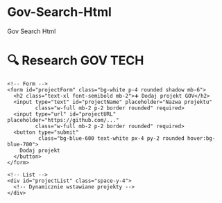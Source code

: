 # Gov-Search-Html
Gov Search Html 

<!DOCTYPE html>
<html lang="pl">
<head>
  <meta charset="UTF-8" />
  <meta name="viewport" content="width=device-width, initial-scale=1.0">
  <title>Research GOV TECH</title>
  <script src="https://cdn.tailwindcss.com"></script>
</head>
<body class="bg-gray-100 text-gray-900 font-sans min-h-screen p-6">

  <div class="max-w-3xl mx-auto">
    <h1 class="text-3xl font-bold mb-6">🔍 Research GOV TECH</h1>

    <!-- Form -->
    <form id="projectForm" class="bg-white p-4 rounded shadow mb-6">
      <h2 class="text-xl font-semibold mb-2">➕ Dodaj projekt GOV</h2>
      <input type="text" id="projectName" placeholder="Nazwa projektu"
             class="w-full mb-2 p-2 border rounded" required>
      <input type="url" id="projectURL" placeholder="https://github.com/..."
             class="w-full mb-2 p-2 border rounded" required>
      <button type="submit"
              class="bg-blue-600 text-white px-4 py-2 rounded hover:bg-blue-700">
        Dodaj projekt
      </button>
    </form>

    <!-- List -->
    <div id="projectList" class="space-y-4">
      <!-- Dynamicznie wstawiane projekty -->
    </div>
  </div>

  <script>
    const form = document.getElementById("projectForm");
    const list = document.getElementById("projectList");

    let projects = [];

    form.addEventListener("submit", e => {
      e.preventDefault();
      const name = document.getElementById("projectName").value.trim();
      const url = document.getElementById("projectURL").value.trim();
      if (!name || !url) return;

      const project = { name, url, archived: false };
      projects.push(project);
      renderProjects();
      form.reset();
    });

    function renderProjects() {
      list.innerHTML = "";
      projects.forEach((p, index) => {
        const item = document.createElement("div");
        item.className = "bg-white p-4 rounded shadow flex justify-between items-center";

        item.innerHTML = `
          <div>
            <a href="${p.url}" target="_blank" class="text-blue-600 font-medium hover:underline">
              ${p.name}
            </a>
            <div class="text-sm text-gray-500">${p.archived ? '📦 Zarchiwzuj
